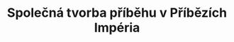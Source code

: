 ---
layout: article
title: Společná tvorba příběhu v Příbězích Impéria
authors: Jakub „boubaque“ Maruš
tags: štítek, další štítek
---